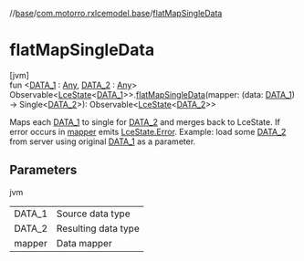 //[base](../../index.md)/[com.motorro.rxlcemodel.base](index.md)/[flatMapSingleData](flat-map-single-data.md)

# flatMapSingleData

[jvm]\
fun &lt;[DATA_1](flat-map-single-data.md) : [Any](https://kotlinlang.org/api/latest/jvm/stdlib/kotlin/-any/index.html), [DATA_2](flat-map-single-data.md) : [Any](https://kotlinlang.org/api/latest/jvm/stdlib/kotlin/-any/index.html)&gt; Observable&lt;[LceState](-lce-state/index.md)&lt;[DATA_1](flat-map-single-data.md)&gt;&gt;.[flatMapSingleData](flat-map-single-data.md)(mapper: (data: [DATA_1](flat-map-single-data.md)) -&gt; Single&lt;[DATA_2](flat-map-single-data.md)&gt;): Observable&lt;[LceState](-lce-state/index.md)&lt;[DATA_2](flat-map-single-data.md)&gt;&gt;

Maps each [DATA_1](flat-map-single-data.md) to single for [DATA_2](flat-map-single-data.md) and merges back to LceState. If error occurs in [mapper](flat-map-single-data.md) emits [LceState.Error](-lce-state/-error/index.md). Example: load some [DATA_2](flat-map-single-data.md) from server using original [DATA_1](flat-map-single-data.md) as a parameter.

## Parameters

jvm

| | |
|---|---|
| DATA_1 | Source data type |
| DATA_2 | Resulting data type |
| mapper | Data mapper |
